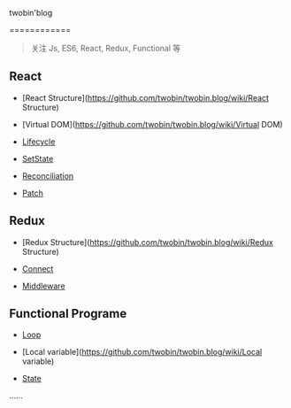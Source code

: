 twobin'blog

============

> 关注 Js, ES6, React, Redux, Functional 等

## React

* [React Structure](https://github.com/twobin/twobin.blog/wiki/React Structure)

* [Virtual DOM](https://github.com/twobin/twobin.blog/wiki/Virtual DOM)

* [Lifecycle](https://github.com/twobin/twobin.blog/wiki/Lifecycle)

* [SetState](https://github.com/twobin/twobin.blog/wiki/SetState)

* [Reconciliation](https://github.com/twobin/twobin.blog/wiki/Reconciliation)

* [Patch](https://github.com/twobin/twobin.blog/wiki/Patch)

## Redux

* [Redux Structure](https://github.com/twobin/twobin.blog/wiki/Redux Structure)

* [Connect](https://github.com/twobin/twobin.blog/wiki/Connect)

* [Middleware](https://github.com/twobin/twobin.blog/wiki/Middleware)

## Functional Programe

* [Loop](https://github.com/twobin/twobin.blog/wiki/Loop)

* [Local variable](https://github.com/twobin/twobin.blog/wiki/Local variable)

* [State](https://github.com/twobin/twobin.blog/wiki/State)

......
